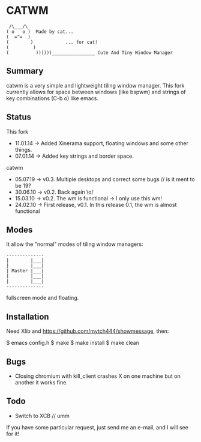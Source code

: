 CATWM
=====

     /\___/\
    ( o   o )  Made by cat...
    (  =^=  )
    (        )            ... for cat!
    (         )
    (          ))))))________________ Cute And Tiny Window Manager

Summary
-------

catwm is a very simple and lightweight tiling window manager.
This fork currently allows for space between windows (like bspwm)
and strings of key combinations (C-b o) like emacs.

Status
------
This fork

 * 11.01.14 -> Added Xinerama support, floating windows and some other things.
 * 07.01.14 -> Added key strings and border space.

catwm
 
 * 05.07.19 -> v0.3. Multiple desktops and correct some bugs // is it ment to be 19?
 * 30.06.10 -> v0.2. Back again \o/
 * 15.03.10 -> v0.2. The wm is functional -> I only use this wm!
 * 24.02.10 -> First release, v0.1. In this release 0.1, the wm is almost functional

Modes
-----

It allow the "normal" modes of tiling window managers:

    --------------
    |        |___|
    |        |___|
    | Master |___|
    |        |___|
    |        |___|
    --------------

fullscreen mode and floating.

Installation
------------

Need Xlib and <https://github.com/mytch444/showmessage>, then:

  $ emacs config.h
  $ make
  $ make install
  $ make clean

Bugs
----
 * Closing chromium with kill_client crashes X on one machine but on another it works fine.

Todo
----
 * Switch to XCB // umm

If you have some particular request, just send me an e-mail, and I will see for it!


